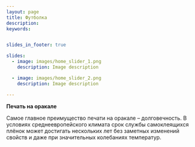 ```yaml
---
layout: page
title: Футболка
description:
keywords:


slides_in_footer: true

slides:
  - image: images/home_slider_1.png
    description: Image description

  - image: images/home_slider_2.png
    description: Image description

---
```



**Печать на оракале**

Самое главное преимущество печати на оракале – долговечность. В условиях среднеевропейского климата срок службы самоклеящихся плёнок может достигать нескольких лет без заметных изменений свойств и даже при значительных колебаниях температур.